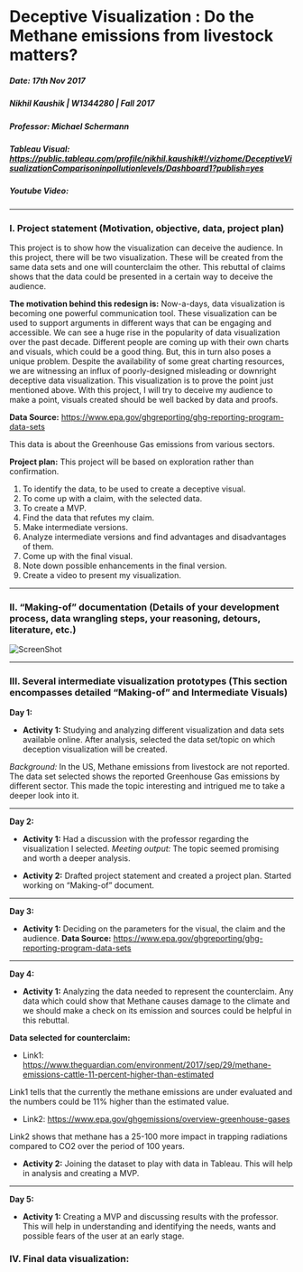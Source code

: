# Deceptive Visualization : Do the Methane emissions from livestock matters?
##### Date: 17th Nov 2017                                                                                                                                                    
##### Nikhil Kaushik | W1344280 | Fall 2017
##### Professor: Michael Schermann
##### Tableau Visual: https://public.tableau.com/profile/nikhil.kaushik#!/vizhome/DeceptiveVisualizationComparisoninpollutionlevels/Dashboard1?publish=yes
##### Youtube Video:
***

### I.	Project statement (Motivation, objective, data, project plan)
This project is to show how the visualization can deceive the audience. In this project, there will be two visualization. These will be created from the same data sets and one will counterclaim the other. This rebuttal of claims shows that the data could be presented in a certain way to deceive the audience.

**The motivation behind this redesign is:**
Now-a-days, data visualization is becoming one powerful communication tool. These visualization can be used to support arguments in different ways that can be engaging and accessible.
We can see a huge rise in the popularity of data visualization over the past decade. Different people are coming up with their own charts and visuals, which could be a good thing. But, this in turn also poses a unique problem. Despite the availability of some great charting resources, we are witnessing an influx of poorly-designed misleading  or downright deceptive data visualization.
This visualization is to prove the point just mentioned above. With this project, I will try to deceive my audience to make a point, visuals created should be well backed by data and proofs.


**Data Source:** https://www.epa.gov/ghgreporting/ghg-reporting-program-data-sets

This data is about the Greenhouse Gas emissions from various sectors.

**Project plan:**
This project will be based on exploration rather than confirmation.

1.	To identify the data, to be used to create a deceptive visual. 
2.	To come up with a claim, with the selected data.
3.  To create a MVP.  
4.  Find the data that refutes my claim.
5.	Make intermediate versions.
6.	Analyze intermediate versions and find advantages and disadvantages of them.
7.	Come up with the final visual.
8.	Note down possible enhancements in the final version.
9.	Create a video to present my visualization.

***

### II. 	“Making-of” documentation (Details of your development process, data wrangling steps, your reasoning, detours, literature, etc.)
![ScreenShot](https://user-images.githubusercontent.com/32223677/32995921-8500cf0a-cd30-11e7-9c63-e5648c509b59.png)

***

### III.	Several intermediate visualization prototypes (This section encompasses detailed “Making-of” and Intermediate Visuals)
**Day 1:**

* **Activity 1:** Studying and analyzing different visualization and data sets available online. After analysis, selected the data set/topic on which deception visualization will be created.

*Background:* In the US, Methane emissions from livestock are not reported. The data set selected shows the reported Greenhouse Gas emissions by different sector. This made the topic interesting and intrigued me to take a deeper look into it.

***
**Day 2:**

* **Activity 1:** Had a discussion with the professor regarding the visualization I selected. 
*Meeting output:* The topic seemed promising and worth a deeper analysis.

* **Activity 2:** Drafted project statement and created a project plan. Started working on “Making-of” document.
***

**Day 3:**

* **Activity 1:** Deciding on the parameters for the visual, the claim and the audience. 
**Data Source:** https://www.epa.gov/ghgreporting/ghg-reporting-program-data-sets

***

**Day 4:**

* **Activity 1:** Analyzing the data needed to represent the counterclaim. Any data which could show that Methane causes damage to the climate and we should make a check on its emission and sources could be helpful in this rebuttal. 

**Data selected for counterclaim:**

* Link1: https://www.theguardian.com/environment/2017/sep/29/methane-emissions-cattle-11-percent-higher-than-estimated

Link1 tells that the currently the methane emissions are under evaluated and the numbers could be 11% higher than the estimated value.

* Link2: https://www.epa.gov/ghgemissions/overview-greenhouse-gases

Link2 shows that methane has a 25-100 more impact in trapping radiations compared to CO2 over the period of 100 years.

* **Activity 2:** Joining the dataset to play with data in Tableau. This will help in analysis and creating a MVP.

***
**Day 5:**

* **Activity 1:** Creating a MVP and discussing results with the professor. This will help in understanding and identifying the needs, wants and possible fears of the user at an early stage.


### IV.	Final data visualization:

